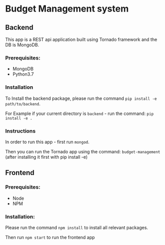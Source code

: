 # Budget Management system

## Backend

This app is a REST api application built using Tornado framework and the DB is MongoDB.

### Prerequisites:

* MongoDB
* Python3.7

### Installation

To Install the backend package, please run the command `pip install -e path/to/backend`.

For Example if your current directory is `backend` - run the command: `pip install -e .`

### Instructions

In order to run this app - first run `mongod`.

Then you can run the Tornado app using the command: `budget-management` (after installing it first with pip install -e)



## Frontend

### Prerequisites:

- Node
- NPM

### Installation:

Please run the command `npm install` to install all relevant packages.

Then run `npm start` to run the frontend app
